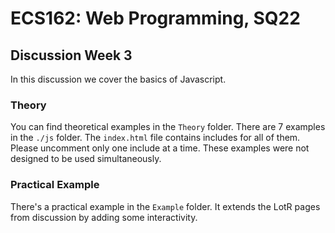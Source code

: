 # ECS162: Web Programming, SQ22
## Discussion Week 3

In this discussion we cover the basics of Javascript.

### Theory
You can find theoretical examples in the ```Theory``` folder.
There are 7 examples in the ```./js``` folder.
The ```index.html``` file contains includes for all of them.
Please uncomment only one include at a time. These examples were not designed to be used simultaneously.

### Practical Example
There's a practical example in the ```Example``` folder.
It extends the LotR pages from discussion by adding some interactivity.
